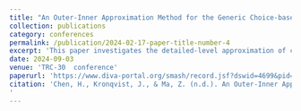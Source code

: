 ```yaml
---
title: "An Outer-Inner Approximation Method for the Generic Choice-based Optimization Problem"
collection: publications
category: conferences
permalink: /publication/2024-02-17-paper-title-number-4
excerpt: 'This paper investigates the detailed-level approximation of choice-based optimization'
date: 2024-09-03
venue: 'TRC-30  conference'
paperurl: 'https://www.diva-portal.org/smash/record.jsf?dswid=4699&pid=diva2%3A1956800'
citation: 'Chen, H., Kronqvist, J., & Ma, Z. (n.d.). An Outer-Inner Approximation Method for the Generic Choice-based Optimization Problem. Retrieved from https://urn.kb.se/resolve?urn=urn:nbn:se:kth:diva-363180
'
---
```


